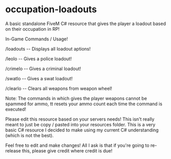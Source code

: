 # occupation-loadouts
A basic standalone FiveM C# resource that gives the player a loadout based on their occupation in RP!

In-Game Commands / Usage!

/loadouts -- Displays all loadout aptions!

/leolo -- Gives a police loadout!

/crimelo -- Gives a criminal loadout!

/swatlo -- Gives a swat loadout!

/clearlo -- Clears all weapons from weapon wheel!

Note: The commands in which gives the player weapons cannot be spammed for ammo, tt resets your ammo count each time the command is executed!

Please edit this resource based on your servers needs! This isn't really meant to just be copy / pasted into your resources folder. This is a very basic C# resource I decided to make using my current C# understanding (which is not the best). 

Feel free to edit and make changes! All I ask is that if you're going to re-release this, please give credit where credit is due!
